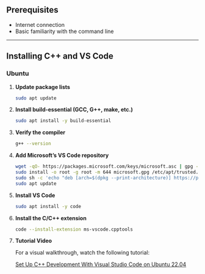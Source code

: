 ## Prerequisites

* Internet connection
* Basic familiarity with the command line

---

## Installing C++ and VS Code

### Ubuntu

1. **Update package lists**

   ```bash
   sudo apt update
   ```
2. **Install build-essential (GCC, G++, make, etc.)**

   ```bash
   sudo apt install -y build-essential
   ```
3. **Verify the compiler**

   ```bash
   g++ --version
   ```
4. **Add Microsoft’s VS Code repository**

   ```bash
   wget -qO- https://packages.microsoft.com/keys/microsoft.asc | gpg --dearmor > microsoft.gpg
   sudo install -o root -g root -m 644 microsoft.gpg /etc/apt/trusted.gpg.d/
   sudo sh -c 'echo "deb [arch=$(dpkg --print-architecture)] https://packages.microsoft.com/repos/vscode stable main" > /etc/apt/sources.list.d/vscode.list'
   sudo apt update
   ```
5. **Install VS Code**

   ```bash
   sudo apt install -y code
   ```
6. **Install the C/C++ extension**

   ```bash
   code --install-extension ms-vscode.cpptools
   ```
7. **Tutorial Video**

   For a visual walkthrough, watch the following tutorial:

   [Set Up C++ Development With Visual Studio Code on Ubuntu 22.04](https://www.youtube.com/watch?v=oQ9E_LFoo9U&utm_source=chatgpt.com)
